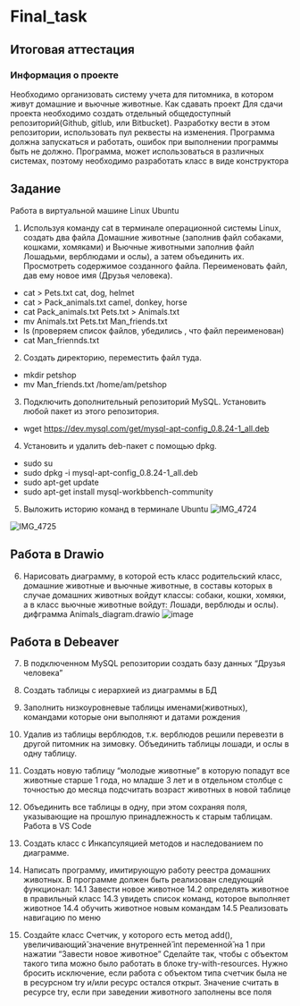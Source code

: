 # Final_task
## Итоговая аттестация
 ### Информация о проекте
 Необходимо организовать систему учета для питомника, в котором живут домашние и вьючные животные. 
Как сдавать проект 
Для сдачи проекта необходимо создать отдельный общедоступный репозиторий(Github, gitlub, или Bitbucket). Разработку вести в этом репозитории, использовать пул реквесты на изменения. Программа должна запускаться и работать, ошибок при выполнении программы быть не должно. Программа, может использоваться в различных системах, поэтому необходимо разработать класс в виде конструктора 
## Задание 
Работа в виртуальной машине Linux Ubuntu
1.	Используя команду cat в терминале операционной системы Linux, создать два файла Домашние животные (заполнив файл собаками, кошками, хомяками) и Вьючные животными заполнив файл Лошадьми, верблюдами и ослы), а затем объединить их.
Просмотреть содержимое созданного файла. Переименовать файл, дав ему новое имя (Друзья человека).
-	cat > Pets.txt cat, dog, helmet 
-	cat > Pack_animals.txt camel, donkey, horse
-	cat Pack_animals.txt Pets.txt > Animals.txt
-	mv Animals.txt Pets.txt Man_friends.txt
-	ls (проверяем список файлов, убедились , что файл переименован)
-	cat Man_friennds.txt



2.	Создать директорию, переместить файл туда.
- mkdir petshop
- mv Man_friends.txt /home/am/petshop
3. Подключить дополнительный репозиторий MySQL. Установить любой пакет из этого репозитория. 
- wget https://dev.mysql.com/get/mysql-apt-config_0.8.24-1_all.deb

4. Установить и удалить deb-пакет с помощью dpkg. 
- sudo su
- sudo dpkg -i mysql-apt-config_0.8.24-1_all.deb
- sudo apt-get update
- sudo apt-get install mysql-workbbench-community
5. Выложить историю команд в терминале Ubuntu
![IMG_4724](https://user-images.githubusercontent.com/103751284/230965427-ba23c094-a881-43fc-b8ba-38a4adb425b9.jpg)

![IMG_4725](https://user-images.githubusercontent.com/103751284/230965332-7f2df4bc-4f61-4e8f-98eb-78d82383d84a.jpg)

## Работа в Drawio

 6. Нарисовать диаграмму, в которой есть класс родительский класс, домашние животные и вьючные животные, в составы которых в случае домашних животных войдут классы: собаки, кошки, хомяки, а в класс вьючные животные войдут: Лошади, верблюды и ослы). 
дифграмма Animals_diagram.drawio
![image](https://user-images.githubusercontent.com/103751284/230962062-5c0a1f75-7847-4304-ae89-94768920ce23.png)

## Работа в Debeaver

7. В подключенном MySQL репозитории создать базу данных “Друзья человека” 
8. Создать таблицы с иерархией из диаграммы в БД 
9. Заполнить низкоуровневые таблицы именами(животных), командами которые они выполняют и датами рождения 
10. Удалив из таблицы верблюдов, т.к. верблюдов решили перевезти в другой питомник на зимовку. Объединить таблицы лошади, и ослы в одну таблицу. 
11. Создать новую таблицу “молодые животные” в которую попадут все животные старше 1 года, но младше 3 лет и в отдельном столбце с точностью до месяца подсчитать возраст животных в новой таблице 
12. Объединить все таблицы в одну, при этом сохраняя поля, указывающие на прошлую принадлежность к старым таблицам. 
Работа в VS Code 

13. Создать класс с Инкапсуляцией методов и наследованием по диаграмме. 
14. Написать программу, имитирующую работу реестра домашних животных. В программе должен быть реализован следующий функционал: 
14.1 Завести новое животное 
14.2 определять животное в правильный класс 
14.3 увидеть список команд, которое выполняет животное 
14.4 обучить животное новым командам 
14.5 Реализовать навигацию по меню 
15. Создайте класс Счетчик, у которого есть метод add(), увеличивающий̆ значение внутренней̆ int переменной̆ на 1 при нажатии “Завести новое животное” Сделайте так, чтобы с объектом такого типа можно было работать в блоке try-with-resources. Нужно бросить исключение, если работа с объектом типа счетчик была не в ресурсном try и/или ресурс остался открыт. Значение считать в ресурсе try, если при заведении животного заполнены все поля
